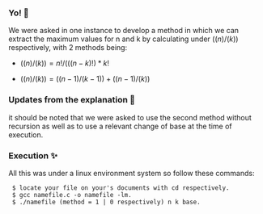 ### Yo! 🤖

We were asked in one instance to develop a method in which we can extract the maximum values for n and k by calculating under $((n)/(k))$ respectively, with 2 methods being:

- $((n)/(k)) = n!/(((n-k)!) * k!$

- $((n)/(k)) = ((n-1)/(k-1)) + ((n-1)/(k))$

### Updates from the explanation 👻

it should be noted that we were asked to use the second method without recursion as well as to use a relevant change of base at the time of execution.

### Execution ✨

All this was under a linux environment system so follow these commands:
```
 $ locate your file on your's documents with cd respectively.
 $ gcc namefile.c -o namefile -lm.
 $ ./namefile (method = 1 | 0 respectively) n k base.
```
    
